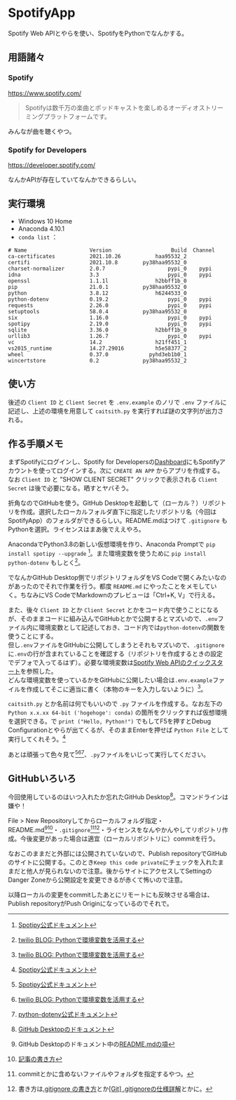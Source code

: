 # SpotifyApp
 Spotify Web APIとやらを使い、SpotifyをPythonでなんかする。

## 用語諸々
### Spotify

https://www.spotify.com/

> Spotifyは数千万の楽曲とポッドキャストを楽しめるオーディオストリーミングプラットフォームです。

みんなが曲を聴くやつ。

### Spotify for Developers

https://developer.spotify.com/

なんかAPIが存在していてなんかできるらしい。

## 実行環境
- Windows 10 Home
- Anaconda 4.10.1
- `conda list` ：

```
# Name                    Version                   Build  Channel
ca-certificates           2021.10.26           haa95532_2
certifi                   2021.10.8        py38haa95532_0
charset-normalizer        2.0.7                    pypi_0    pypi
idna                      3.3                      pypi_0    pypi
openssl                   1.1.1l               h2bbff1b_0
pip                       21.0.1           py38haa95532_0
python                    3.8.12               h6244533_0
python-dotenv             0.19.2                   pypi_0    pypi
requests                  2.26.0                   pypi_0    pypi
setuptools                58.0.4           py38haa95532_0
six                       1.16.0                   pypi_0    pypi
spotipy                   2.19.0                   pypi_0    pypi
sqlite                    3.36.0               h2bbff1b_0
urllib3                   1.26.7                   pypi_0    pypi
vc                        14.2                 h21ff451_1
vs2015_runtime            14.27.29016          h5e58377_2
wheel                     0.37.0             pyhd3eb1b0_1
wincertstore              0.2              py38haa95532_2
```

## 使い方
後述の `Client ID` と `Client Secret` を `.env.example` のノリで `.env` ファイルに記述し、上述の環境を用意して `caitsith.py` を実行すれば謎の文字列が出力される。


## 作る手順メモ
まずSpotifyにログインし、Spotify for Developersの[Dashboard](https://developer.spotify.com/dashboard/login)にもSpotifyアカウントを使ってログインする。次に `CREATE AN APP` からアプリを作成する。  
なお `Client ID` と "SHOW CLIENT SECRET" クリックで表示される `Client Secret` は後で必要になる。晒すとヤバそう。

折角なのでGitHubを使う。GitHub Desktopを起動して（ローカル？）リポジトリを作成。選択したローカルフォルダ直下に指定したリポジトリ名（今回はSpotifyApp）のフォルダができるらしい。README.mdはつけて `.gitignore` もPythonを選択。ライセンスはまあ後でええやろ。

AnacondaでPython3.8の新しい仮想環境を作り、Anaconda Promptで `pip install spotipy --upgrade` [^1]。また環境変数を使うために `pip install python-dotenv` もしとく[^2]。

でなんかGitHub Desktop側でリポジトリフォルダをVS Codeで開くみたいなのがあったのでそれで作業を行う。都度 `README.md` にやったことをメモしていく。ちなみにVS CodeでMarkdownのプレビューは「Ctrl+K, V」で行える。

また、後々 `Client ID` とか `Client Secret` とかをコード内で使うことになるが、そのままコードに組み込んでGitHubとかで公開するとマズいので、`.env`ファイル内に環境変数として記述しておき、コード内では`python-dotenv`の関数を使うことにする。  
但し`.env`ファイルをGitHubに公開してしまうとそれもマズいので、`.gitignore`に`.env`の行が含まれていることを確認する（リポジトリを作成するときの設定でデフォで入ってるはず）。必要な環境変数は[Spotify Web APIのクイックスタート](https://developer.spotify.com/documentation/web-api/quick-start/)を参照した。  
どんな環境変数を使っているかをGitHubに公開したい場合は`.env.example`ファイルを作成してそこに適当に書く（本物のキーを入力しないように）[^2]。

`caitsith.py` とか名前は何でもいいので `.py` ファイルを作成する。なお左下の `Python x.x.xx 64-bit ('hogehoge': conda)` の箇所をクリックすれば仮想環境を選択できる。で `print ("Hello, Python!")` でもしてF5を押すとDebug Configurationとやらが出てくるが、そのままEnterを押せば `Python File` として実行してくれそう。[^1]

あとは頑張って色々見て[^1][^2][^8]、`.py`ファイルをいじって実行してください。

## GitHubいろいろ
今回使用しているのはいつ入れたか忘れたGitHub Desktop[^3]。コマンドラインは嫌や！

File > New Repositoryしてからローカルフォルダ指定・README.md[^4][^5]・`.gitignore`[^6][^7]・ライセンスをなんやかんやしてリポジトリ作成。今後変更があった場合は適宜（ローカルリポジトリに）commitを行う。

なおこのままだと外部には公開されていないので、Publish repositoryでGitHubのサイトに公開する。このとき`Keep this code private`にチェックを入れたままだと他人が見られないので注意。後からサイトにアクセスしてSettingのDanger Zoneから公開設定を変更できるが赤くて怖いので注意。

以降ローカルの変更をcommitしたあとにリモートにも反映させる場合は、Publish repositoryがPush Originになっているのでそれで。



[^1]: [Spotipy公式ドキュメント](https://spotipy.readthedocs.io/en/2.19.0/)  
[^2]: [twilio BLOG: Pythonで環境変数を活用する](https://www.twilio.com/blog/environment-variables-python-jp)  
[^3]: [GitHub Desktopのドキュメント](https://docs.github.com/ja/desktop)  
[^4]: GitHub Desktopのドキュメント中の[README.mdの項](https://docs.github.com/ja/repositories/managing-your-repositorys-settings-and-features/customizing-your-repository/about-readmes)  
[^5]: [記事の書き方](https://gist.github.com/LambdaNote/0d33b7d8284a3c99cffd1a5aa83c115f)
[^6]: commitとかに含めないファイルやフォルダを指定するやつ。  
[^7]: 書き方は[.gitignore の書き方](https://qiita.com/inabe49/items/16ee3d9d1ce68daa9fff)とか[[Git] .gitignoreの仕様詳解](https://qiita.com/anqooqie/items/110957797b3d5280c44f)とかに。  
[^8]: [python-dotenv公式ドキュメント](https://pypi.org/project/python-dotenv/)
